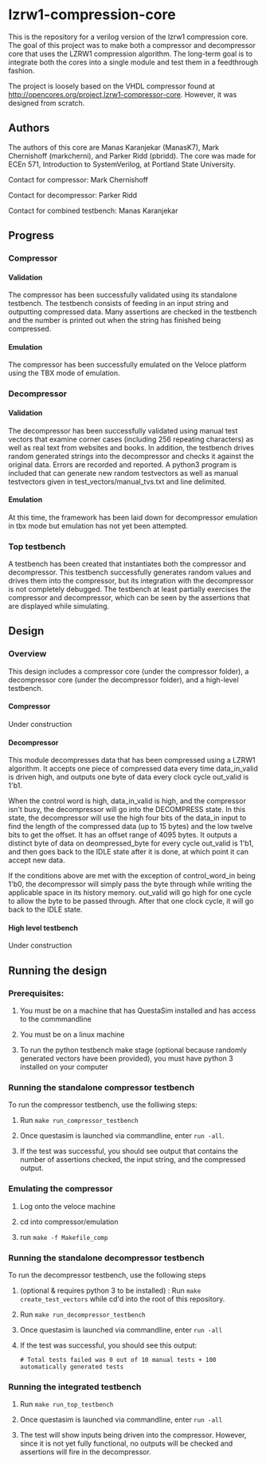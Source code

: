 # lzrw1-compression-core
This is the repository for a verilog version of the lzrw1 compression core. The goal of this project was to make both a compressor and decompressor core that uses the LZRW1 compression algorithm. The long-term goal is to integrate both the cores into a single module and test them in a feedthrough fashion.

The project is loosely based on the VHDL compressor found at http://opencores.org/project,lzrw1-compressor-core. However, it was designed from scratch.


## Authors

The authors of this core are Manas Karanjekar (ManasK7), Mark Chernishoff (markcherni), and Parker Ridd (pbridd). The core was made for ECEn 571, Introduction to SystemVerilog, at Portland State University.

Contact for compressor: Mark Chernishoff

Contact for decompressor: Parker Ridd

Contact for combined testbench: Manas Karanjekar


## Progress

### Compressor

#### Validation

The compressor has been successfully validated using its standalone testbench. The testbench consists of feeding in an input string and outputting compressed data. Many assertions are checked in the testbench and the number is printed out when the string has finished being compressed.

#### Emulation
The compressor has been successfully emulated on the Veloce platform using the TBX mode of emulation.

### Decompressor

#### Validation

The decompressor has been successfully validated using manual test vectors that examine corner cases (including 256 repeating characters) as well as real text from websites and books. In addition, the testbench drives random generated strings into the decompressor and checks it against the original data. Errors are recorded and reported. A python3 program is included that can generate new random testvectors as well as manual testvectors given in test_vectors/manual_tvs.txt and line delimited.

#### Emulation

At this time, the framework has been laid down for decompressor emulation in tbx mode but emulation has not yet been attempted.

### Top testbench

A testbench has been created that instantiates both the compressor and decompressor. This testbench successfully generates random values and drives them into the compressor, but its integration with the decompressor is not completely debugged. The testbench at least partially exercises the compressor and decompressor, which can be seen by the assertions that are displayed while simulating.

## Design

### Overview

This design includes a compressor core (under the compressor folder), a decompressor core (under the decompressor folder), and a high-level testbench.

#### Compressor

Under construction

#### Decompressor

This module decompresses data that has been compressed using a LZRW1 algorithm. It accepts one piece of
compressed data every time data_in_valid is driven high, and outputs one byte of data every clock cycle
out_valid is 1'b1. 

When the control word is high, data_in_valid is high, and the compressor isn't busy, the decompressor
will go into the DECOMPRESS state. In this state, the decompressor will use the high four bits of the
data_in input to find the length of the compressed data (up to 15 bytes) and the low twelve bits to 
get the offset. It has an offset range of 4095 bytes. It outputs a distinct byte of data on deompressed_byte
for every cycle out_valid is 1'b1, and then goes back to the IDLE state after it is done, at which point
it can accept new data.

If the conditions above are met with the exception of control_word_in being 1'b0, the decompressor will simply
pass the byte through while writing the applicable space in its history memory. out_valid will go high for one
cycle to allow the byte to be passed through. After that one clock cycle, it will go back to the IDLE state.

#### High level testbench

Under construction

## Running the design

### Prerequisites:

1. You must be on a machine that has QuestaSim installed and has access to the commmandline

2. You must be on a linux machine

3. To run the python testbench make stage (optional because randomly generated vectors have been provided), you must have python 3 installed on your computer

### Running the standalone compressor testbench

To run the compressor testbench, use the folliwing steps:

1. Run `make run_compressor_testbench`

2. Once questasim is launched via commandline, enter `run -all`.

3. If the test was successful, you should see output that contains the number of assertions checked, the input string, and the compressed output.

### Emulating the compressor

1. Log onto the veloce machine

2. cd into compressor/emulation

3. run `make -f Makefile_comp`

### Running the standalone decompressor testbench

To run the decompressor testbench, use the following steps

1. (optional & requires python 3 to be installed)
 : Run `make create_test_vectors` while cd'd into the root of this repository.

2. Run `make run_decompressor_testbench`

3. Once questasim is launched via commandline, enter `run -all` 

4. If the test was successful, you should see this output:

	```# Total tests failed was 0 out of 10 manual tests + 100 automatically generated tests```

### Running the integrated testbench

1. Run `make run_top_testbench`

2. Once questasim is launched via commandline, enter `run -all`

3. The test will show inputs being driven into the compressor. However, since it is not yet fully functional, no outputs will be checked and assertions will fire in the decompressor.
